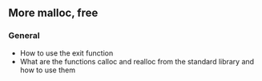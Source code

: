 ## More malloc, free

### General
- How to use the exit function
- What are the functions calloc and realloc from the standard library and how to use them
